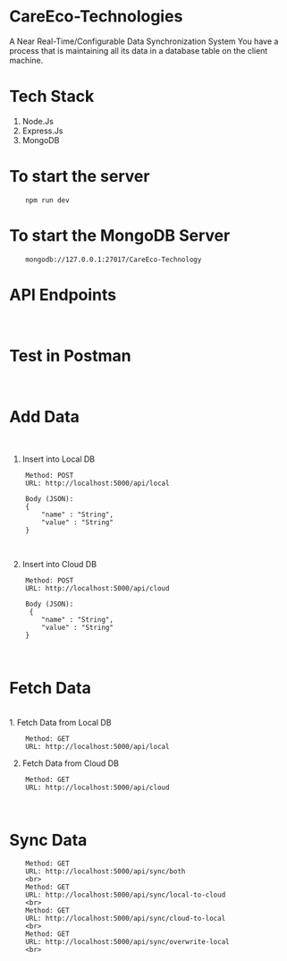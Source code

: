 # CareEco-Technologies
A Near Real-Time/Configurable Data Synchronization System You have a process that is maintaining all its data in a database table on the client machine.

# Tech Stack
1. Node.Js
2. Express.Js
3. MongoDB

# To start the server
```
    npm run dev
```
# To start the MongoDB Server
```
    mongodb://127.0.0.1:27017/CareEco-Technology
```

# API Endpoints
<br>

# Test in Postman
<br>

# Add Data
<br>

1. Insert into Local DB

```
    Method: POST
    URL: http://localhost:5000/api/local

    Body (JSON):
    {
        "name" : "String",
        "value" : "String"
    }
```
<br>

2. Insert into Cloud DB

```
    Method: POST
    URL: http://localhost:5000/api/cloud

    Body (JSON):
     {
        "name" : "String",
        "value" : "String"
    }
```
<br>

# Fetch Data
<br>
1. Fetch Data from Local DB

```
    Method: GET
    URL: http://localhost:5000/api/local
```

2. Fetch Data from Cloud DB

```
    Method: GET
    URL: http://localhost:5000/api/cloud
```
<br>

# Sync Data

```
    Method: GET
    URL: http://localhost:5000/api/sync/both
    <br>
    Method: GET
    URL: http://localhost:5000/api/sync/local-to-cloud
    <br>
    Method: GET
    URL: http://localhost:5000/api/sync/cloud-to-local
    <br>
    Method: GET
    URL: http://localhost:5000/api/sync/overwrite-local
    <br>
```